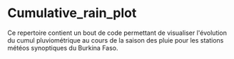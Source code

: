 # Cumulative_rain_plot
Ce repertoire contient un bout de code permettant de visualiser l'évolution du cumul pluviométrique au cours de la saison des pluie pour les stations météos synoptiques du Burkina Faso.
